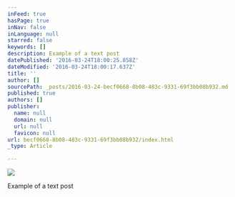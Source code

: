 ```yaml
---
inFeed: true
hasPage: true
inNav: false
inLanguage: null
starred: false
keywords: []
description: Example of a text post
datePublished: '2016-03-24T18:00:25.858Z'
dateModified: '2016-03-24T18:00:17.637Z'
title: ''
author: []
sourcePath: _posts/2016-03-24-becf0668-8b08-483c-9331-69f3bb08b932.md
published: true
authors: []
publisher:
  name: null
  domain: null
  url: null
  favicon: null
url: becf0668-8b08-483c-9331-69f3bb08b932/index.html
_type: Article

---
```

![](https://the-grid-user-content.s3-us-west-2.amazonaws.com/d088b0d8-3548-40a9-ab5e-6504f90df6d0.jpg)

Example of a text post